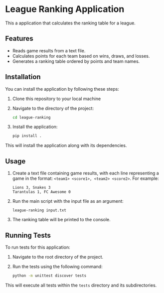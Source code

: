 # League Ranking Application

This a application that calculates the ranking table for a league.

## Features

- Reads game results from a text file.
- Calculates points for each team based on wins, draws, and losses.
- Generates a ranking table ordered by points and team names.


## Installation

You can install the application by following these steps:

1. Clone this repository to your local machine

2. Navigate to the directory of the project:

    ```bash
    cd league-ranking

3. Install the application:

    ```bash
    pip install .
This will install the application along with its dependencies.


## Usage

1. Create a text file containing game results, with each line representing a game in the format: `<team1> <score1>, <team2> <score2>`. For example:

    ```
    Lions 3, Snakes 3
    Tarantulas 1, FC Awesome 0
    ```

2. Run the main script with the input file as an argument:

    ```
    league-ranking input.txt
    ```

3. The ranking table will be printed to the console.

## Running Tests

To run tests for this application:

1. Navigate to the root directory of the project.

2. Run the tests using the following command:

    ```bash
    python -m unittest discover tests
    ```

This will execute all tests within the `tests` directory and its subdirectories.